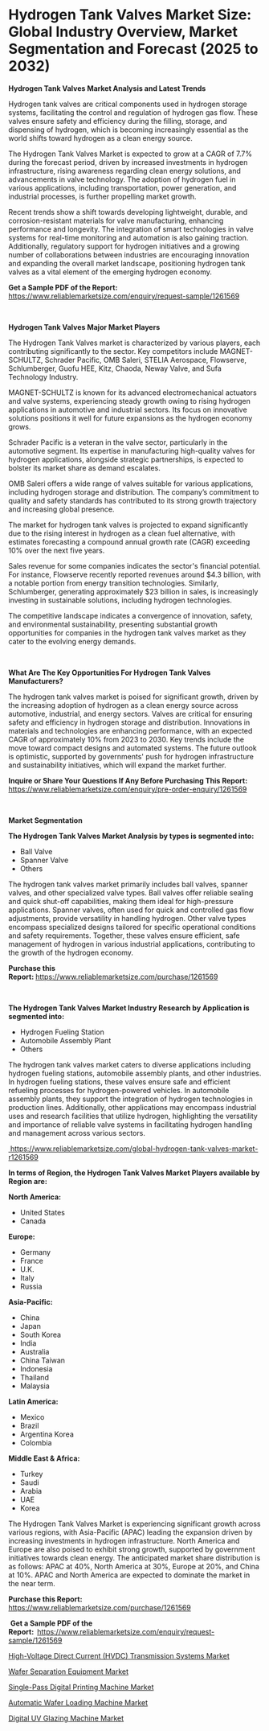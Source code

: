 <p><h1>Hydrogen Tank Valves Market Size: Global Industry Overview, Market Segmentation and Forecast (2025 to 2032)</h1></p><p><strong>Hydrogen Tank Valves Market Analysis and Latest Trends</strong></p>
<p><p>Hydrogen tank valves are critical components used in hydrogen storage systems, facilitating the control and regulation of hydrogen gas flow. These valves ensure safety and efficiency during the filling, storage, and dispensing of hydrogen, which is becoming increasingly essential as the world shifts toward hydrogen as a clean energy source.</p><p>The Hydrogen Tank Valves Market is expected to grow at a CAGR of 7.7% during the forecast period, driven by increased investments in hydrogen infrastructure, rising awareness regarding clean energy solutions, and advancements in valve technology. The adoption of hydrogen fuel in various applications, including transportation, power generation, and industrial processes, is further propelling market growth.</p><p>Recent trends show a shift towards developing lightweight, durable, and corrosion-resistant materials for valve manufacturing, enhancing performance and longevity. The integration of smart technologies in valve systems for real-time monitoring and automation is also gaining traction. Additionally, regulatory support for hydrogen initiatives and a growing number of collaborations between industries are encouraging innovation and expanding the overall market landscape, positioning hydrogen tank valves as a vital element of the emerging hydrogen economy.</p></p>
<p><strong>Get a Sample PDF of the Report:&nbsp;</strong> <a href="https://www.reliablemarketsize.com/enquiry/request-sample/1261569?utm_campaign=1143&utm_medium=2&utm_source=Github&utm_content=ia&utm_term=11042025&utm_id=hydrogen-tank-valves">https://www.reliablemarketsize.com/enquiry/request-sample/1261569</a></p>
<p>&nbsp;</p>
<p><strong>Hydrogen Tank Valves Major Market Players</strong></p>
<p><p>The Hydrogen Tank Valves market is characterized by various players, each contributing significantly to the sector. Key competitors include MAGNET-SCHULTZ, Schrader Pacific, OMB Saleri, STELIA Aerospace, Flowserve, Schlumberger, Guofu HEE, Kitz, Chaoda, Neway Valve, and Sufa Technology Industry.</p><p>MAGNET-SCHULTZ is known for its advanced electromechanical actuators and valve systems, experiencing steady growth owing to rising hydrogen applications in automotive and industrial sectors. Its focus on innovative solutions positions it well for future expansions as the hydrogen economy grows.</p><p>Schrader Pacific is a veteran in the valve sector, particularly in the automotive segment. Its expertise in manufacturing high-quality valves for hydrogen applications, alongside strategic partnerships, is expected to bolster its market share as demand escalates.</p><p>OMB Saleri offers a wide range of valves suitable for various applications, including hydrogen storage and distribution. The company’s commitment to quality and safety standards has contributed to its strong growth trajectory and increasing global presence.</p><p>The market for hydrogen tank valves is projected to expand significantly due to the rising interest in hydrogen as a clean fuel alternative, with estimates forecasting a compound annual growth rate (CAGR) exceeding 10% over the next five years.</p><p>Sales revenue for some companies indicates the sector's financial potential. For instance, Flowserve recently reported revenues around $4.3 billion, with a notable portion from energy transition technologies. Similarly, Schlumberger, generating approximately $23 billion in sales, is increasingly investing in sustainable solutions, including hydrogen technologies.</p><p>The competitive landscape indicates a convergence of innovation, safety, and environmental sustainability, presenting substantial growth opportunities for companies in the hydrogen tank valves market as they cater to the evolving energy demands.</p></p>
<p>&nbsp;</p>
<p><strong>What Are The Key Opportunities For Hydrogen Tank Valves Manufacturers?</strong></p>
<p><p>The hydrogen tank valves market is poised for significant growth, driven by the increasing adoption of hydrogen as a clean energy source across automotive, industrial, and energy sectors. Valves are critical for ensuring safety and efficiency in hydrogen storage and distribution. Innovations in materials and technologies are enhancing performance, with an expected CAGR of approximately 10% from 2023 to 2030. Key trends include the move toward compact designs and automated systems. The future outlook is optimistic, supported by governments' push for hydrogen infrastructure and sustainability initiatives, which will expand the market further.</p></p>
<p><strong>Inquire or Share Your Questions If Any Before Purchasing This Report:</strong> <a href="https://www.reliablemarketsize.com/enquiry/pre-order-enquiry/1261569?utm_campaign=1143&utm_medium=2&utm_source=Github&utm_content=ia&utm_term=11042025&utm_id=hydrogen-tank-valves">https://www.reliablemarketsize.com/enquiry/pre-order-enquiry/1261569</a></p>
<p>&nbsp;</p>
<p><strong>Market Segmentation</strong></p>
<p><strong>The Hydrogen Tank Valves Market Analysis by types is segmented into:</strong></p>
<p><ul><li>Ball Valve</li><li>Spanner Valve</li><li>Others</li></ul></p>
<p><p>The hydrogen tank valves market primarily includes ball valves, spanner valves, and other specialized valve types. Ball valves offer reliable sealing and quick shut-off capabilities, making them ideal for high-pressure applications. Spanner valves, often used for quick and controlled gas flow adjustments, provide versatility in handling hydrogen. Other valve types encompass specialized designs tailored for specific operational conditions and safety requirements. Together, these valves ensure efficient, safe management of hydrogen in various industrial applications, contributing to the growth of the hydrogen economy.</p></p>
<p><strong>Purchase this Report:&nbsp;</strong><a href="https://www.reliablemarketsize.com/purchase/1261569?utm_campaign=1143&utm_medium=2&utm_source=Github&utm_content=ia&utm_term=11042025&utm_id=hydrogen-tank-valves">https://www.reliablemarketsize.com/purchase/1261569</a></p>
<p>&nbsp;</p>
<p><strong>The Hydrogen Tank Valves Market Industry Research by Application is segmented into:</strong></p>
<p><ul><li>Hydrogen Fueling Station</li><li>Automobile Assembly Plant</li><li>Others</li></ul></p>
<p><p>The hydrogen tank valves market caters to diverse applications including hydrogen fueling stations, automobile assembly plants, and other industries. In hydrogen fueling stations, these valves ensure safe and efficient refueling processes for hydrogen-powered vehicles. In automobile assembly plants, they support the integration of hydrogen technologies in production lines. Additionally, other applications may encompass industrial uses and research facilities that utilize hydrogen, highlighting the versatility and importance of reliable valve systems in facilitating hydrogen handling and management across various sectors.</p></p>
<p><a href="https://www.reliablemarketsize.com/global-hydrogen-tank-valves-market-r1261569?utm_campaign=1143&utm_medium=2&utm_source=Github&utm_content=ia&utm_term=11042025&utm_id=hydrogen-tank-valves">&nbsp;https://www.reliablemarketsize.com/global-hydrogen-tank-valves-market-r1261569</a></p>
<p><strong>In terms of Region, the Hydrogen Tank Valves Market Players available by Region are:</strong></p>
<p>
    <p> <strong> North America: </strong>
        <ul>
            <li>United States</li>
            <li>Canada</li>
        </ul>
        </p> 
    <p> <strong> Europe: </strong>
        <ul>
            <li>Germany</li>
            <li>France</li>
            <li>U.K.</li>
            <li>Italy</li>
            <li>Russia</li>
        </ul>
        </p> 
    <p> <strong> Asia-Pacific: </strong>
        <ul>
            <li>China</li>
            <li>Japan</li>
            <li>South Korea</li>
            <li>India</li>
            <li>Australia</li>
            <li>China Taiwan</li>
            <li>Indonesia</li>
            <li>Thailand</li>
            <li>Malaysia</li>
        </ul>
        </p> 
    <p> <strong> Latin America: </strong>
        <ul>
            <li>Mexico</li>
            <li>Brazil</li>
            <li>Argentina Korea</li>
            <li>Colombia</li>
        </ul>
        </p> 
    <p> <strong> Middle East & Africa: </strong>
        <ul>
            <li>Turkey</li>
            <li>Saudi</li>
            <li>Arabia</li>
            <li>UAE</li>
            <li>Korea</li>
        </ul>
    </p>
    </p>
<p><p>The Hydrogen Tank Valves Market is experiencing significant growth across various regions, with Asia-Pacific (APAC) leading the expansion driven by increasing investments in hydrogen infrastructure. North America and Europe are also poised to exhibit strong growth, supported by government initiatives towards clean energy. The anticipated market share distribution is as follows: APAC at 40%, North America at 30%, Europe at 20%, and China at 10%. APAC and North America are expected to dominate the market in the near term.</p></p>
<p><strong>Purchase this Report: </strong><a href="https://www.reliablemarketsize.com/purchase/1261569?utm_campaign=1143&utm_medium=2&utm_source=Github&utm_content=ia&utm_term=11042025&utm_id=hydrogen-tank-valves">https://www.reliablemarketsize.com/purchase/1261569</a></p>
<p>&nbsp;<strong>Get a Sample PDF of the Report:&nbsp;&nbsp;</strong><a href="https://www.reliablemarketsize.com/enquiry/request-sample/1261569?utm_campaign=1143&utm_medium=2&utm_source=Github&utm_content=ia&utm_term=11042025&utm_id=hydrogen-tank-valves">https://www.reliablemarketsize.com/enquiry/request-sample/1261569</a></p>
<p><strong></strong></p>
<p><p><a href="https://github.com/boitafbg/Market-Research-Report-List-1/blob/main/high-voltage-direct-current-hvdc-transmission-systems-market.md?utm_campaign=1143&utm_medium=2&utm_source=Github&utm_content=ia&utm_term=11042025&utm_id=hydrogen-tank-valves">High-Voltage Direct Current (HVDC) Transmission Systems Market</a></p><p><a href="https://github.com/haaszgettre6/Market-Research-Report-List-1/blob/main/wafer-separation-equipment-market.md?utm_campaign=1143&utm_medium=2&utm_source=Github&utm_content=ia&utm_term=11042025&utm_id=hydrogen-tank-valves">Wafer Separation Equipment Market</a></p><p><a href="https://github.com/qetelosooya/Market-Research-Report-List-1/blob/main/single-pass-digital-printing-machine-market.md?utm_campaign=1143&utm_medium=2&utm_source=Github&utm_content=ia&utm_term=11042025&utm_id=hydrogen-tank-valves">Single-Pass Digital Printing Machine Market</a></p><p><a href="https://github.com/deyniphytic/Market-Research-Report-List-1/blob/main/automatic-wafer-loading-machine-market.md?utm_campaign=1143&utm_medium=2&utm_source=Github&utm_content=ia&utm_term=11042025&utm_id=hydrogen-tank-valves">Automatic Wafer Loading Machine Market</a></p><p><a href="https://github.com/zanoligarav/Market-Research-Report-List-1/blob/main/digital-uv-glazing-machine-market.md?utm_campaign=1143&utm_medium=2&utm_source=Github&utm_content=ia&utm_term=11042025&utm_id=hydrogen-tank-valves">Digital UV Glazing Machine Market</a></p></p>
